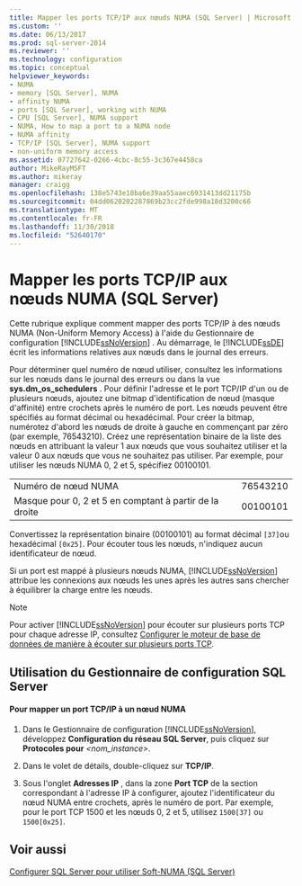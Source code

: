 ```yaml
---
title: Mapper les ports TCP/IP aux nœuds NUMA (SQL Server) | Microsoft Docs
ms.custom: ''
ms.date: 06/13/2017
ms.prod: sql-server-2014
ms.reviewer: ''
ms.technology: configuration
ms.topic: conceptual
helpviewer_keywords:
- NUMA
- memory [SQL Server], NUMA
- affinity NUMA
- ports [SQL Server], working with NUMA
- CPU [SQL Server], NUMA support
- NUMA, How to map a port to a NUMA node
- NUMA affinity
- TCP/IP [SQL Server], NUMA support
- non-uniform memory access
ms.assetid: 07727642-0266-4cbc-8c55-3c367e4458ca
author: MikeRayMSFT
ms.author: mikeray
manager: craigg
ms.openlocfilehash: 138e5743e18ba6e39aa55aaec6931413dd21175b
ms.sourcegitcommit: 04dd0620202287869b23cc2fde998a18d3200c66
ms.translationtype: MT
ms.contentlocale: fr-FR
ms.lasthandoff: 11/30/2018
ms.locfileid: "52640170"
---
```

# <a name="map-tcp-ip-ports-to-numa-nodes-sql-server"></a>Mapper les ports TCP/IP aux nœuds NUMA (SQL Server)
  Cette rubrique explique comment mapper des ports TCP/IP à des nœuds NUMA (Non-Uniform Memory Access) à l'aide du Gestionnaire de configuration [!INCLUDE[ssNoVersion](../../includes/ssnoversion-md.md)] . Au démarrage, le [!INCLUDE[ssDE](../../includes/ssde-md.md)] écrit les informations relatives aux nœuds dans le journal des erreurs.  
  
 Pour déterminer quel numéro de nœud utiliser, consultez les informations sur les nœuds dans le journal des erreurs ou dans la vue **sys.dm_os_schedulers** . Pour définir l'adresse et le port TCP/IP d'un ou de plusieurs nœuds, ajoutez une bitmap d'identification de nœud (masque d'affinité) entre crochets après le numéro de port. Les nœuds peuvent être spécifiés au format décimal ou hexadécimal. Pour créer la bitmap, numérotez d'abord les nœuds de droite à gauche en commençant par zéro (par exemple, 76543210). Créez une représentation binaire de la liste des nœuds en attribuant la valeur 1 aux nœuds que vous souhaitez utiliser et la valeur 0 aux nœuds que vous ne souhaitez pas utiliser. Par exemple, pour utiliser les nœuds NUMA 0, 2 et 5, spécifiez 00100101.  
  
|||  
|-|-|  
|Numéro de nœud NUMA|76543210|  
|Masque pour 0, 2 et 5 en comptant à partir de la droite|00100101|  
  
 Convertissez la représentation binaire (00100101) au format décimal `[37]`ou hexadécimal `[0x25]`. Pour écouter tous les nœuds, n'indiquez aucun identificateur de nœud.  
  
 Si un port est mappé à plusieurs nœuds NUMA, [!INCLUDE[ssNoVersion](../../includes/ssnoversion-md.md)] attribue les connexions aux nœuds les unes après les autres sans chercher à équilibrer la charge entre les nœuds.  
  
> [!NOTE]  
>  Pour activer [!INCLUDE[ssNoVersion](../../includes/ssnoversion-md.md)] pour écouter sur plusieurs ports TCP pour chaque adresse IP, consultez [Configurer le moteur de base de données de manière à écouter sur plusieurs ports TCP](configure-the-database-engine-to-listen-on-multiple-tcp-ports.md).  
  
##  <a name="SSMSProcedure"></a> Utilisation du Gestionnaire de configuration SQL Server  
  
#### <a name="to-map-a-tcpip-port-to-a-numa-node"></a>Pour mapper un port TCP/IP à un nœud NUMA  
  
1.  Dans le Gestionnaire de configuration [!INCLUDE[ssNoVersion](../../includes/ssnoversion-md.md)], développez **Configuration du réseau SQL Server**, puis cliquez sur **Protocoles pour** *\<nom_instance>*.  
  
2.  Dans le volet de détails, double-cliquez sur **TCP/IP**.  
  
3.  Sous l'onglet **Adresses IP** , dans la zone **Port TCP** de la section correspondant à l'adresse IP à configurer, ajoutez l'identificateur du nœud NUMA entre crochets, après le numéro de port. Par exemple, pour le port TCP 1500 et les nœuds 0, 2 et 5, utilisez `1500[37]` ou `1500[0x25]`.  
  
## <a name="see-also"></a>Voir aussi  
 [Configurer SQL Server pour utiliser Soft-NUMA &#40;SQL Server&#41;](soft-numa-sql-server.md)  
  
  
